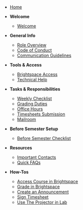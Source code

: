 * [Home](README.md)

* **Welcome**
  * [Welcome](0%20Welcome/Welcome.md)

* **General Info**
  * [Role Overview](1%20General%20Info/Role%20Overview.md)
  * [Code of Conduct](1%20General%20Info/Code%20of%20Conduct.md)
  * [Communication Guidelines](1%20General%20Info/Communication%20Guidelines.md)

* **Tools & Access**
  * [Brightspace Access](2%20Tools%20and%20Access/Brightspace%20Access.md)
  * [Technical Help](2%20Tools%20and%20Access/Technical%20Help.md)

* **Tasks & Responsibilities**
  * [Weekly Checklist](3%20Tasks%20and%20Responsibilities/Weekly%20Checklist.md)
  * [Grading Duties](3%20Tasks%20and%20Responsibilities/Grading%20Duties.md)
  * [Office Hours](3%20Tasks%20and%20Responsibilities/Office%20Hours.md)
  * [Timesheets Submission](3%20Tasks%20and%20Responsibilities/Timesheets%20Submission.md)
  * [Mailroom](3%20Tasks%20and%20Responsibilities/Mailroom.md)

* **Before Semester Setup**
  * [Before Semester Checklist](4%20Before%20Semester%20Setup/Before%20Semester%20Checklist.md)

* **Resources**
  * [Important Contacts](5%20Resources/Important%20Contacts.md)
  * [Quick FAQs](5%20Resources/Quick%20FAQs.md)

* **How-Tos**
  * [Access Course in Brightspace](5%20Resources/How-Tos/How-To%20Access%20Course%20in%20Brightspace.md)
  * [Grade in Brightspace](5%20Resources/How-Tos/How-to%20Grade%20in%20Brightspace.md)
  * [Create an Announcement](5%20Resources/How-Tos/How-To%20Create%20an%20Announcement.md)
  * [Sign Timesheet](5%20Resources/How-Tos/How-To%20Sign%20Timesheet.md)
  * [Use The Projector in Lab](5%20Resources/How-Tos/How-To%20Use%20The%20Projector%20in%20Lab.md)
